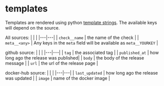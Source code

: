 # templates

Templates are rendered using python [template strings](https://docs.python.org/3/library/string.html#template-strings). The available keys will depend on the source.

All sources:
| | |
|---|---|
| `check__name` | the name of the check |
| `meta__<any>` | Any keys in the `meta` field will be available as `meta__YOURKEY` |


github source:
| | |
|---|---|
| `tag` | the associated tag |
| `published_at` | how long ago the release was published|
| `body` | the body of the release message |
| `url` | the url of the release page |

docker-hub source:
| | |
|---|---|
| `last_updated` | how long ago the release was updated |
| `image` | name of the docker image |